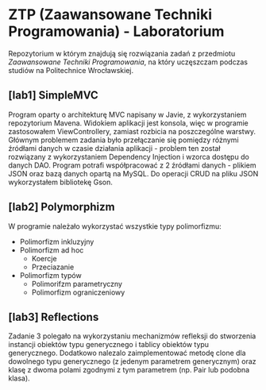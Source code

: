 # ZTP (Zaawansowane Techniki Programowania) - Laboratorium
Repozytorium w którym znajdują się rozwiązania zadań z przedmiotu _Zaawansowane Techniki Programowania_, na który uczęszczam podczas studiów na Politechnice Wrocławskiej.

## [lab1] SimpleMVC
Program oparty o architekturę MVC napisany w Javie, z wykorzystaniem repozytorium Mavena. Widokiem aplikacji jest konsola, więc w programie zastosowałem ViewControllery, zamiast rozbicia na poszczególne warstwy. Głównym problemem zadania było przełączanie się pomiędzy różnymi źródłami danych w czasie działania aplikacji - problem ten został rozwiązany z wykorzystaniem Dependency Injection i wzorca dostępu do danych DAO. Program potrafi współpracować z 2 źródłami danych - plikiem JSON oraz bazą danych opartą na MySQL. Do operacji CRUD na pliku JSON wykorzystałem bibliotekę Gson.

## [lab2] Polymorphizm
W programie należało wykorzystać wszystkie typy polimorfizmu:
- Polimorfizm inkluzyjny
- Polimorfizm ad hoc
	- Koercje
	- Przeciazanie
- Polimorfizm typów
	- Polimorifzm parametryczny
	- Polimorfizm ograniczeniowy

## [lab3] Reflections
Zadanie 3 polegało na wykorzystaniu mechanizmów refleksji do stworzenia instancji obiektów typu generycznego i tablicy obiektów typu generycznego. Dodatkowo nalezalo zaimplementować metodę clone dla dowolnego typu generycznego (z jedenym parametrem generycznym) oraz klasę z dwoma polami zgodnymi z tym parametrem (np. Pair<T> lub podobna klasa).